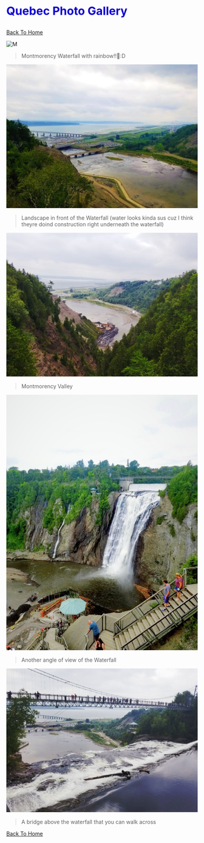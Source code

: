 <h1 style="font-size:30px;"><p style="color:#0e00d1;">Quebec Photo Gallery</p></h1>

[Back To Home](/index.md)

![M](/quebecphotos/Montmorencywaterfall.jpg)
>Montmorency Waterfall with rainbow!!🌈:D

![Landscape](/quebecphotos/Landscape1.jpg)
>Landscape in front of the Waterfall (water looks kinda sus cuz I think theyre doind construction right underneath the waterfall)

![Valley](/quebecphotos/Montmorency_Valley.jpg)
>Montmorency Valley

![2waterfall](/quebecphotos/Waterfall2.jpg)
>Another angle of view of the Waterfall

![Bridge](/quebecphotos/Bridgeee.jpg)
>A bridge above the waterfall that you can walk across

[Back To Home](/index.md)